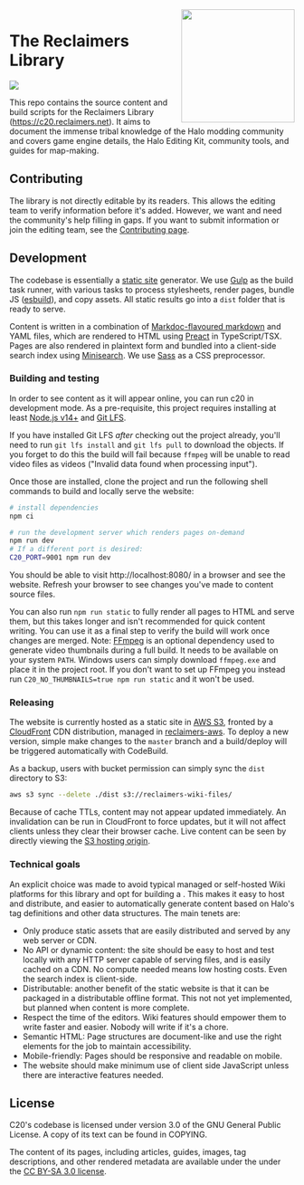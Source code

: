 <img alt="" align="right" width="200" src="src/assets/librarian.png">

# The Reclaimers Library

![](https://codebuild.us-east-1.amazonaws.com/badges?uuid=eyJlbmNyeXB0ZWREYXRhIjoidlNBbmZ4ODFvZytxTit3VHRZcmxkQzNOV3lvejVWcEd3VVVKdEFvUWZXL3cyNlpqbHplaU5OL0lVUkJkdDR5L1o4N28yMStKUE43c1Q4bkgwTjEya3d3PSIsIml2UGFyYW1ldGVyU3BlYyI6IllacFUvMWJnZlVsdnhUcjYiLCJtYXRlcmlhbFNldFNlcmlhbCI6MX0%3D&branch=master)

This repo contains the source content and build scripts for the Reclaimers Library (https://c20.reclaimers.net). It aims to document the immense tribal knowledge of the Halo modding community and covers game engine details, the Halo Editing Kit, community tools, and guides for map-making.

## Contributing
The library is not directly editable by its readers. This allows the editing team to verify information before it's added. However, we want and need the community's help filling in gaps. If you want to submit information or join the editing team, see the [Contributing page](https://c20.reclaimers.net/contributing).

## Development
The codebase is essentially a [static site](https://en.wikipedia.org/wiki/Static_web_page) generator. We use [Gulp](https://gulpjs.com/) as the build task runner, with various tasks to process stylesheets, render pages, bundle JS ([esbuild](https://esbuild.github.io/)), and copy assets. All static results go into a `dist` folder that is ready to serve.

Content is written in a combination of [Markdoc-flavoured markdown](markdoc.dev) and YAML files, which are rendered to HTML using [Preact](https://preactjs.com/) in TypeScript/TSX. Pages are also rendered in plaintext form and bundled into a client-side search index using [Minisearch](https://lucaong.github.io/minisearch/). We use [Sass](https://sass-lang.com/) as a CSS preprocessor.

### Building and testing
In order to see content as it will appear online, you can run c20 in development mode. As a pre-requisite, this project requires installing at least [Node.js v14+](https://nodejs.org/en/) and [Git LFS](https://git-lfs.github.com/).

If you have installed Git LFS _after_ checking out the project already, you'll need to run `git lfs install` and `git lfs pull` to download the objects. If you forget to do this the build will fail because `ffmpeg` will be unable to read video files as videos ("Invalid data found when processing input").

Once those are installed, clone the project and run the following shell commands to build and locally serve the website:

```sh
# install dependencies
npm ci

# run the development server which renders pages on-demand
npm run dev
# If a different port is desired:
C20_PORT=9001 npm run dev
```

You should be able to visit http://localhost:8080/ in a browser and see the website. Refresh your browser to see changes you've made to content source files.

You can also run `npm run static` to fully render all pages to HTML and serve them, but this takes longer and isn't recommended for quick content writing. You can use it as a final step to verify the build will work once changes are merged. Note: [FFmpeg](https://ffmpeg.org/) is an optional dependency used to generate video thumbnails during a full build. It needs to be available on your system `PATH`. Windows users can simply download `ffmpeg.exe` and place it in the project root. If you don't want to set up FFmpeg you instead run `C20_NO_THUMBNAILS=true npm run static` and it won't be used.

### Releasing
The website is currently hosted as a static site in [AWS S3](https://aws.amazon.com/s3/), fronted by a [CloudFront](https://aws.amazon.com/cloudfront/) CDN distribution, managed in [reclaimers-aws](https://github.com/Sigmmma/reclaimers-aws). To deploy a new version, simple make changes to the `master` branch and a build/deploy will be triggered automatically with CodeBuild.

As a backup, users with bucket permission can simply sync the `dist` directory to S3:

```sh
aws s3 sync --delete ./dist s3://reclaimers-wiki-files/
```

Because of cache TTLs, content may not appear updated immediately. An invalidation can be run in CloudFront to force updates, but it will not affect clients unless they clear their browser cache. Live content can be seen by directly viewing the [S3 hosting origin][s3-origin].

### Technical goals
An explicit choice was made to avoid typical managed or self-hosted Wiki platforms for this library and opt for building a . This makes it easy to host and distribute, and easier to automatically generate content based on Halo's tag definitions and other data structures. The main tenets are:

* Only produce static assets that are easily distributed and served by any web server or CDN.
* No API or dynamic content: the site should be easy to host and test locally with any HTTP server capable of serving files, and is easily cached on a CDN. No compute needed means low hosting costs. Even the search index is client-side.
* Distributable: another benefit of the static website is that it can be packaged in a distributable offline format. This not not yet implemented, but planned when content is more complete.
* Respect the time of the editors. Wiki features should empower them to write faster and easier. Nobody will write if it's a chore.
* Semantic HTML: Page structures are document-like and use the right elements for the job to maintain accessibility.
* Mobile-friendly: Pages should be responsive and readable on mobile.
* The website should make minimum use of client side JavaScript unless there are interactive features needed.

## License
C20's codebase is licensed under version 3.0 of the GNU General Public License. A copy of its text can be found in COPYING.

The content of its pages, including articles, guides, images, tag descriptions, and other rendered metadata are available under the under the [CC BY-SA 3.0 license][cc-license].

[s3-origin]: http://reclaimers-c20.s3-website-us-east-1.amazonaws.com/
[cc-license]: https://creativecommons.org/licenses/by-sa/3.0/

